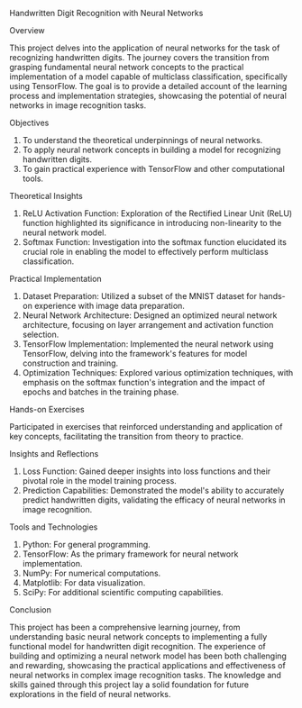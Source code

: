 Handwritten Digit Recognition with Neural Networks

Overview

This project delves into the application of neural networks for the task of recognizing handwritten digits. The journey covers the transition from grasping fundamental neural network concepts to the practical implementation of a model capable of multiclass classification, specifically using TensorFlow. The goal is to provide a detailed account of the learning process and implementation strategies, showcasing the potential of neural networks in image recognition tasks.

Objectives

1. To understand the theoretical underpinnings of neural networks.
2. To apply neural network concepts in building a model for recognizing handwritten digits.
3. To gain practical experience with TensorFlow and other computational tools.

Theoretical Insights

1. ReLU Activation Function: Exploration of the Rectified Linear Unit (ReLU) function highlighted its significance in introducing non-linearity to the neural network model.
2. Softmax Function: Investigation into the softmax function elucidated its crucial role in enabling the model to effectively perform multiclass classification.

Practical Implementation

1. Dataset Preparation: Utilized a subset of the MNIST dataset for hands-on experience with image data preparation.
2. Neural Network Architecture: Designed an optimized neural network architecture, focusing on layer arrangement and activation function selection.
3. TensorFlow Implementation: Implemented the neural network using TensorFlow, delving into the framework's features for model construction and training.
4. Optimization Techniques: Explored various optimization techniques, with emphasis on the softmax function's integration and the impact of epochs and batches in the training phase.

Hands-on Exercises

Participated in exercises that reinforced understanding and application of key concepts, facilitating the transition from theory to practice.

Insights and Reflections

1. Loss Function: Gained deeper insights into loss functions and their pivotal role in the model training process.
2. Prediction Capabilities: Demonstrated the model's ability to accurately predict handwritten digits, validating the efficacy of neural networks in image recognition.

Tools and Technologies

1. Python: For general programming.
2. TensorFlow: As the primary framework for neural network implementation.
3. NumPy: For numerical computations.
4. Matplotlib: For data visualization.
5. SciPy: For additional scientific computing capabilities.

Conclusion

This project has been a comprehensive learning journey, from understanding basic neural network concepts to implementing a fully functional model for handwritten digit recognition. The experience of building and optimizing a neural network model has been both challenging and rewarding, showcasing the practical applications and effectiveness of neural networks in complex image recognition tasks. The knowledge and skills gained through this project lay a solid foundation for future explorations in the field of neural networks.
